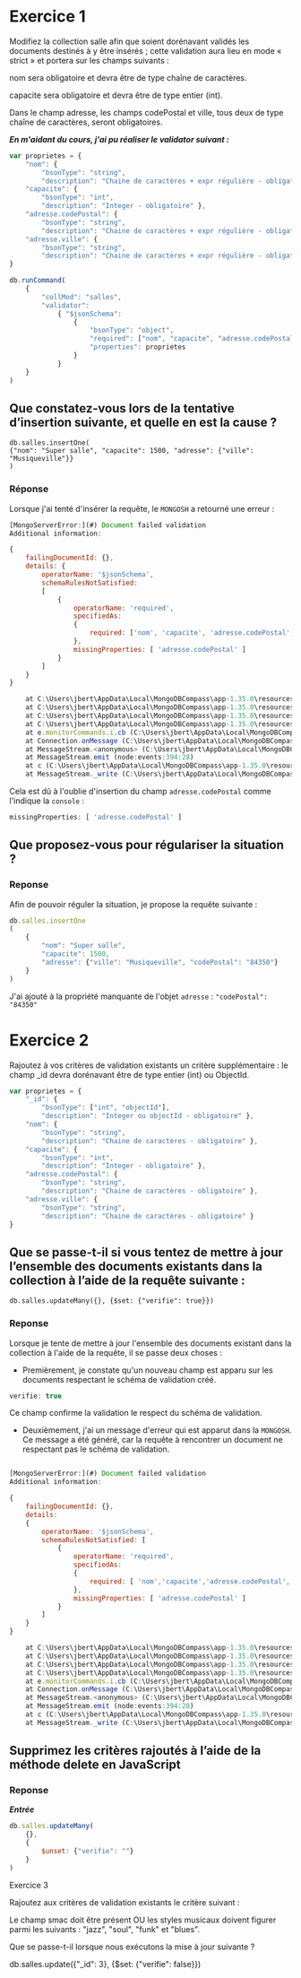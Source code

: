 # Exercice 1 
Modifiez la collection salle afin que soient dorénavant validés les documents destinés à y être insérés ; cette validation aura lieu en mode « strict » et portera sur les champs suivants :

nom sera obligatoire et devra être de type chaîne de caractères.

capacite sera obligatoire et devra être de type entier (int).

Dans le champ adresse, les champs codePostal et ville, tous deux de type chaîne de caractères, seront obligatoires.

***En m'aidant du cours, j'ai pu réaliser le validator suivant :***

```js
var proprietes = {
	"nom": {
		"bsonType": "string",
		"description": "Chaine de caractères + expr régulière - obligatoire" },
	"capacite": {
		"bsonType": "int",
		"description": "Integer - obligatoire" },
	"adresse.codePostal": {
		"bsonType": "string",
		"description": "Chaine de caractères + expr régulière - obligatoire"},
	"adresse.ville": {
		"bsonType": "string",
		"description": "Chaine de caractères + expr régulière - obligatoire"}
}
```

```js
db.runCommand( 
	{ 
		"collMod": "salles", 
		"validator": 
			{ "$jsonSchema": 
				{ 
					"bsonType": "object",
					"required": ["nom", "capacite", "adresse.codePostal", "adresse.ville"],
					"properties": proprietes
				}
			}
	}
)
```

## Que constatez-vous lors de la tentative d’insertion suivante, et quelle en est la cause ?

```
db.salles.insertOne( 
{"nom": "Super salle", "capacite": 1500, "adresse": {"ville": "Musiqueville"}} 
) 
```

### Réponse
Lorsque j'ai tenté d'insérer la requête, le `MONGOSH` a retourné une erreur :

```js
[MongoServerError:](#) Document failed validation
Additional information:

{
	failingDocumentId: {},
	details: {
		operatorName: '$jsonSchema',
		schemaRulesNotSatisfied:
		[
			{
				operatorName: 'required',
				specifiedAs: 
				{
					required: ['nom', 'capacite', 'adresse.codePostal', 'adresse.ville']
				},
				missingProperties: [ 'adresse.codePostal' ]
			}
		]
	}
}

    at C:\Users\jbert\AppData\Local\MongoDBCompass\app-1.35.0\resources\app.asar.unpacked\node_modules\@mongosh\node-runtime-worker-thread\dist\worker-runtime.js:1917:3269030
    at C:\Users\jbert\AppData\Local\MongoDBCompass\app-1.35.0\resources\app.asar.unpacked\node_modules\@mongosh\node-runtime-worker-thread\dist\worker-runtime.js:1917:3108796
    at C:\Users\jbert\AppData\Local\MongoDBCompass\app-1.35.0\resources\app.asar.unpacked\node_modules\@mongosh\node-runtime-worker-thread\dist\worker-runtime.js:1917:3307258
    at C:\Users\jbert\AppData\Local\MongoDBCompass\app-1.35.0\resources\app.asar.unpacked\node_modules\@mongosh\node-runtime-worker-thread\dist\worker-runtime.js:1917:3306213
    at e.monitorCommands.i.cb (C:\Users\jbert\AppData\Local\MongoDBCompass\app-1.35.0\resources\app.asar.unpacked\node_modules\@mongosh\node-runtime-worker-thread\dist\worker-runtime.js:1917:3101908)
    at Connection.onMessage (C:\Users\jbert\AppData\Local\MongoDBCompass\app-1.35.0\resources\app.asar.unpacked\node_modules\@mongosh\node-runtime-worker-thread\dist\worker-runtime.js:1917:3099534)
    at MessageStream.<anonymous> (C:\Users\jbert\AppData\Local\MongoDBCompass\app-1.35.0\resources\app.asar.unpacked\node_modules\@mongosh\node-runtime-worker-thread\dist\worker-runtime.js:1917:3096954)
    at MessageStream.emit (node:events:394:28)
    at c (C:\Users\jbert\AppData\Local\MongoDBCompass\app-1.35.0\resources\app.asar.unpacked\node_modules\@mongosh\node-runtime-worker-thread\dist\worker-runtime.js:1917:3118818)
    at MessageStream._write (C:\Users\jbert\AppData\Local\MongoDBCompass\app-1.35.0\resources\app.asar.unpacked\node_modules\@mongosh\node-runtime-worker-thread\dist\worker-runtime.js:1917:3117466)
```

Cela est dû à l'oublie d'insertion du champ `adresse.codePostal` comme l'indique la `console` :
```js
missingProperties: [ 'adresse.codePostal' ]
```

## Que proposez-vous pour régulariser la situation ?

### Reponse
Afin de pouvoir réguler la situation, je propose la requête suivante :

```js
db.salles.insertOne
( 
	{
		"nom": "Super salle",
		"capacite": 1500,
		"adresse": {"ville": "Musiqueville", "codePostal": "84350"}
	} 
) 
```

J'ai ajouté à la propriété manquante de l'objet `adresse` : `"codePostal": "84350"`

# Exercice 2

Rajoutez à vos critères de validation existants un critère supplémentaire : le champ _id devra dorénavant être de type entier (int) ou ObjectId.

```js
var proprietes = {
	"_id": { 
		"bsonType": ["int", "objectId"],
		"description": "Integer ou objectId - obligatoire" },
	"nom": { 
		"bsonType": "string",
		"description": "Chaine de caractères - obligatoire" },
	"capacite": { 
		"bsonType": "int",
		"description": "Integer - obligatoire" },
	"adresse.codePostal": {
		"bsonType": "string",
		"description": "Chaine de caractères - obligatoire" },
	"adresse.ville": {
		"bsonType": "string",
		"description": "Chaine de caractères - obligatoire" }
}
```


## Que se passe-t-il si vous tentez de mettre à jour l’ensemble des documents existants dans la collection à l’aide de la requête suivante :

```
db.salles.updateMany({}, {$set: {"verifie": true}}) 
```

### Reponse
Lorsque je tente de mettre à jour l'ensemble des documents existant dans la collection à l'aide de la requête, il se passe deux choses :
- Premièrement, je constate qu'un nouveau champ est apparu sur les documents respectant le schéma de validation créé.

```js
verifie: true
```

Ce champ confirme la validation le respect du schéma de validation.

- Deuxièmement, j'ai un message d'erreur qui est apparut dans la `MONGOSH`. Ce message a été généré, car la requête à rencontrer un document ne respectant pas le schéma de validation.

```js

[MongoServerError:](#) Document failed validation
Additional information:

{
	failingDocumentId: {},
	details: 
	{
		operatorName: '$jsonSchema',
		schemaRulesNotSatisfied: [
			{
				operatorName: 'required',
				specifiedAs: 
				{
					required: [ 'nom','capacite','adresse.codePostal','adresse.ville' ]
				},        
				missingProperties: [ 'adresse.codePostal' ] 
			}    
		]
	}
}

    at C:\Users\jbert\AppData\Local\MongoDBCompass\app-1.35.0\resources\app.asar.unpacked\node_modules\@mongosh\node-runtime-worker-thread\dist\worker-runtime.js:1917:3284288
    at C:\Users\jbert\AppData\Local\MongoDBCompass\app-1.35.0\resources\app.asar.unpacked\node_modules\@mongosh\node-runtime-worker-thread\dist\worker-runtime.js:1917:3108796
    at C:\Users\jbert\AppData\Local\MongoDBCompass\app-1.35.0\resources\app.asar.unpacked\node_modules\@mongosh\node-runtime-worker-thread\dist\worker-runtime.js:1917:3307258
    at C:\Users\jbert\AppData\Local\MongoDBCompass\app-1.35.0\resources\app.asar.unpacked\node_modules\@mongosh\node-runtime-worker-thread\dist\worker-runtime.js:1917:3306213
    at e.monitorCommands.i.cb (C:\Users\jbert\AppData\Local\MongoDBCompass\app-1.35.0\resources\app.asar.unpacked\node_modules\@mongosh\node-runtime-worker-thread\dist\worker-runtime.js:1917:3101908)
    at Connection.onMessage (C:\Users\jbert\AppData\Local\MongoDBCompass\app-1.35.0\resources\app.asar.unpacked\node_modules\@mongosh\node-runtime-worker-thread\dist\worker-runtime.js:1917:3099534)
    at MessageStream.<anonymous> (C:\Users\jbert\AppData\Local\MongoDBCompass\app-1.35.0\resources\app.asar.unpacked\node_modules\@mongosh\node-runtime-worker-thread\dist\worker-runtime.js:1917:3096954)
    at MessageStream.emit (node:events:394:28)
    at c (C:\Users\jbert\AppData\Local\MongoDBCompass\app-1.35.0\resources\app.asar.unpacked\node_modules\@mongosh\node-runtime-worker-thread\dist\worker-runtime.js:1917:3118818)
    at MessageStream._write (C:\Users\jbert\AppData\Local\MongoDBCompass\app-1.35.0\resources\app.asar.unpacked\node_modules\@mongosh\node-runtime-worker-thread\dist\worker-runtime.js:1917:3117466)

```


## Supprimez les critères rajoutés à l’aide de la méthode delete en JavaScript

### Reponse
***Entrée***
```js
db.salles.updateMany(
	{},
	{
		$unset: {"verifie": ""}
	}
)
```

Exercice 3

Rajoutez aux critères de validation existants le critère suivant :

Le champ smac doit être présent OU les styles musicaux doivent figurer parmi les suivants : "jazz", "soul", "funk" et "blues".

Que se passe-t-il lorsque nous exécutons la mise à jour suivante ?


db.salles.update({"_id": 3}, {$set: {"verifie": false}}) 
